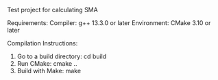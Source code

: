 Test project for calculating SMA

Requirements:
Compiler: g++ 13.3.0 or later
Environment: CMake 3.10 or later

Compilation Instructions:
1) Go to a build directory: cd build
2) Run CMake: cmake ..
3) Build with Make: make

